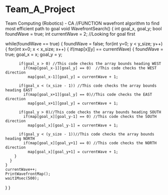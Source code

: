 # Team_A_Project
Team Computing (Robotics) - CA
//FUNCTION wavefront algorithm to find most efficient path to goal
void WavefrontSearch()
{
  int goal_x, goal_y;
  bool foundWave = true;
  int currentWave = 2; //Looking for goal first
 
  while(foundWave == true)
  {
    foundWave = false;
    for(int y=0; y < y_size; y++)
    {
      for(int x=0; x < x_size; x++)
      {
        if(map[x][y] == currentWave)
        {
          foundWave = true;
          goal_x = x;
          goal_y = y;
 
          if(goal_x > 0) //This code checks the array bounds heading WEST
            if(map[goal_x-1][goal_y] == 0)  //This code checks the WEST direction
              map[goal_x-1][goal_y] = currentWave + 1;
 
          if(goal_x < (x_size - 1)) //This code checks the array bounds heading EAST
            if(map[goal_x+1][goal_y] == 0)//This code checks the EAST direction
              map[goal_x+1][goal_y] = currentWave + 1;
 
          if(goal_y > 0)//This code checks the array bounds heading SOUTH
            if(map[goal_x][goal_y-1] == 0) //This code checks the SOUTH direction
              map[goal_x][goal_y-1] = currentWave + 1;
 
          if(goal_y < (y_size - 1))//This code checks the array bounds heading NORTH
            if(map[goal_x][goal_y+1] == 0) //This code checks the NORTH direction
              map[goal_x][goal_y+1] = currentWave + 1;
        }
      }
    }
    currentWave++;
    PrintWavefrontMap();
    wait1Msec(500);
  }
}
